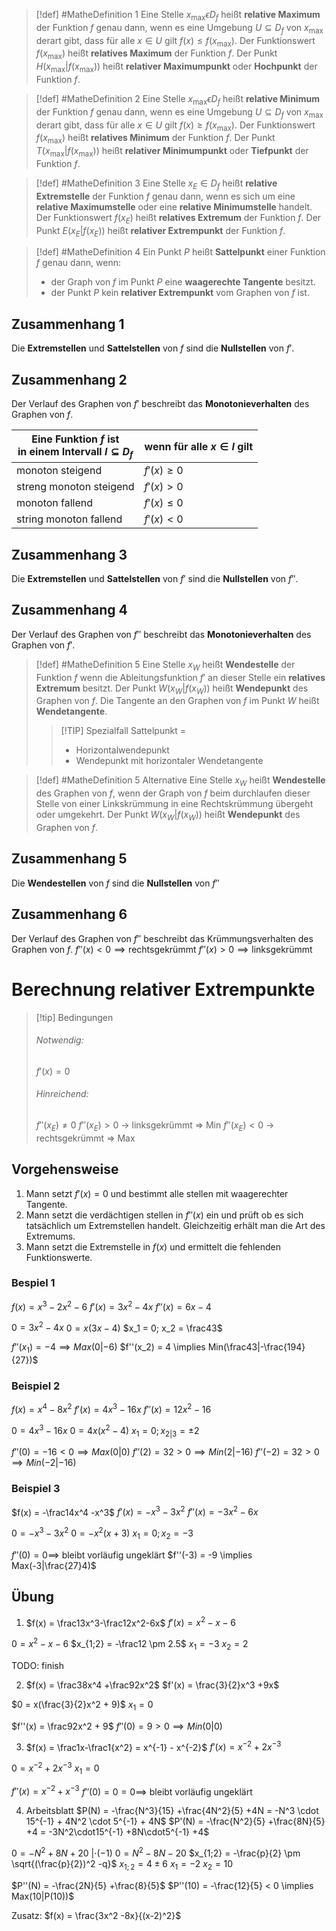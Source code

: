 
> [!def] #MatheDefinition 1
> Eine Stelle $x_{\max} \epsilon D_f$ heißt **relative Maximum** der Funktion $f$ genau dann,
> wenn es eine Umgebung $U \subseteq D_f$ von $x_\max$ derart gibt,
> dass für alle $x \in U$ gilt $f(x) \leq f(x_\max)$.
> Der Funktionswert $f(x_\max)$ heißt **relatives Maximum** der Funktion $f$.
> Der Punkt $H(x_\max|f(x_\max))$ heißt **relativer Maximumpunkt** oder **Hochpunkt** der Funktion $f$.

> [!def] #MatheDefinition 2
> Eine Stelle $x_{\max} \epsilon D_f$ heißt **relative Minimum** der Funktion $f$
> genau dann, wenn es eine Umgebung $U \subseteq D_f$ von $x_\max$ derart gibt,
> dass für alle $x \in U$ gilt $f(x) \geq f(x_\max)$.
> Der Funktionswert $f(x_\max)$ heißt **relatives Minimum** der Funktion $f$.
> Der Punkt $T(x_\max|f(x_\max))$ heißt **relativer Minimumpunkt** oder **Tiefpunkt** der Funktion $f$.

> [!def] #MatheDefinition 3
> Eine Stelle $x_E \in D_f$ heißt **relative Extremstelle** der Funktion $f$
> genau dann, wenn es sich um eine **relative Maximumstelle** oder eine **relative Minimumstelle** handelt.
> Der Funktionswert $f(x_E)$ heißt **relatives Extremum** der Funktion $f$.
> Der Punkt $E(x_E|f(x_E))$ heißt **relativer Extrempunkt** der Funktion $f$.

> [!def] #MatheDefinition 4
> Ein Punkt $P$ heißt **Sattelpunkt** einer Funktion $f$
> genau dann, wenn:
> - der Graph von $f$ im Punkt $P$ eine **waagerechte Tangente** besitzt.
> - der Punkt $P$ kein **relativer Extrempunkt** vom Graphen von $f$ ist.

## Zusammenhang 1
Die **Extremstellen** und **Sattelstellen** von $f$ sind die **Nullstellen** von $f'$.

## Zusammenhang 2
Der Verlauf des Graphen von $f'$ beschreibt das **Monotonieverhalten** des Graphen von $f$.

| Eine Funktion $f$ ist<br>in einem Intervall $I \subseteq D_f$ | wenn für alle $x \in I$ gilt |
| ------------------------------------------------------------- | ---------------------------- |
| monoton steigend                                              | $f'(x) \geq 0$               |
| streng monoton steigend                                       | $f'(x) > 0$                  |
| monoton fallend                                               | $f'(x) \leq 0$               |
| string monoton fallend                                        | $f'(x) < 0$                  |

## Zusammenhang 3
Die **Extremstellen** und **Sattelstellen** von $f'$ sind die **Nullstellen** von $f''$.

## Zusammenhang 4
Der Verlauf des Graphen von $f''$ beschreibt das **Monotonieverhalten** des Graphen von $f'$.


> [!def] #MatheDefinition 5
> Eine Stelle $x_W$ heißt **Wendestelle** der Funktion $f$ wenn die Ableitungsfunktion $f'$ an dieser Stelle ein **relatives Extremum** besitzt.
> Der Punkt $W(x_W|f(x_W))$ heißt **Wendepunkt** des Graphen von $f$.
> Die Tangente an den Graphen von $f$ im Punkt $W$ heißt **Wendetangente**.
> > [!TIP] Spezialfall
> > Sattelpunkt =
> > - Horizontalwendepunkt
> > - Wendepunkt mit horizontaler Wendetangente


> [!def] #MatheDefinition 5 Alternative
> Eine Stelle $x_W$ heißt **Wendestelle** des Graphen von $f$,
> wenn der Graph von $f$ beim durchlaufen dieser Stelle von einer Linkskrümmung in eine Rechtskrümmung übergeht oder umgekehrt.
> Der Punkt $W(x_W|f(x_W))$ heißt **Wendepunkt** des Graphen von $f$.

## Zusammenhang 5
Die **Wendestellen** von $f$ sind die **Nullstellen** von $f''$

## Zusammenhang 6
Der Verlauf des Graphen von $f''$ beschreibt das Krümmungsverhalten des Graphen von $f$.
$f''(x) < 0 \implies \text{rechtsgekrümmt}$
$f''(x) > 0 \implies \text{linksgekrümmt}$

# Berechnung relativer Extrempunkte

> [!tip] Bedingungen
> ###### Notwendig:
>   $f'(x) = 0$
> ###### Hinreichend:
>   $f''(x_E) \neq 0$
>   $f''(x_E) > 0$ -> linksgekrümmt => Min
>   $f''(x_E) < 0$ -> rechtsgekrümmt => Max

## Vorgehensweise
1. Mann setzt $f'(x) = 0$ und bestimmt alle stellen mit waagerechter Tangente.
2. Mann setzt die verdächtigen stellen in $f''(x)$ ein und prüft ob es sich tatsächlich um Extremstellen handelt. Gleichzeitig erhält man die Art des Extremums.
3. Mann setzt die Extremstelle in $f(x)$ und ermittelt die fehlenden Funktionswerte.

### Bespiel 1
$f(x) = x^3 -2x^2 -6$
$f'(x) = 3x^2 -4x$
$f''(x) = 6x -4$

$0 = 3x^2 -4x$
$0 = x(3x -4)$
$x_1 = 0; x_2 = \frac43$

$f''(x_1) = -4 \implies Max(0|-6)$
$f''(x_2) = 4 \implies Min(\frac43|-\frac{194}{27})$

### Beispiel 2
$f(x) = x^4 -8x^2$
$f'(x) = 4x^3 -16x$
$f''(x) = 12x^2 -16$

$0 = 4x^3 -16x$
$0 = 4x(x^2 -4)$
$x_1 = 0; x_{2|3} = \pm2$

$f''(0) = -16 < 0\implies Max(0|0)$
$f''(2) = 32 > 0 \implies Min(2|-16)$
$f''(-2) = 32 > 0 \implies Min(-2|-16)$

### Beispiel 3
$f(x) = -\frac14x^4 -x^3$
$f'(x) = -x^3 -3x^2$
$f''(x) = -3x^2 -6x$

$0 = -x^3-3x^2$
$0 = -x^2(x + 3)$
$x_1 = 0; x_2 = -3$

$f''(0) = 0 \implies$ bleibt vorläufig ungeklärt
$f''(-3) = -9 \implies Max(-3|\frac{27}4)$

## Übung
1. $f(x) = \frac13x^3-\frac12x^2-6x$
$f'(x) = x^2 -x -6$

$0 = x^2 -x -6$
$x_{1;2} = -\frac12 \pm 2.5$
$x_1 = -3$
$x_2 = 2$

TODO: finish

2. $f(x) = \frac38x^4 +\frac92x^2$
$f'(x) = \frac{3}{2}x^3 +9x$

$0 = x(\frac{3}{2}x^2 + 9)$
$x_1 = 0$

$f''(x) = \frac92x^2 + 9$
$f''(0) = 9 > 0 \implies Min(0|0)$

3. $f(x) = \frac1x-\frac1{x^2} = x^{-1} - x^{-2}$
$f'(x) = x^{-2} +2x^{-3}$

$0 = x^{-2} +2x^{-3}$
$x_1 = 0$

$f''(x) = x^{-2} +x^{-3}$
$f''(0) = 0 = 0 \implies$ bleibt vorläufig ungeklärt

 4. Arbeitsblatt
$P(N) = -\frac{N^3}{15} +\frac{4N^2}{5} +4N = -N^3 \cdot 15^{-1} + 4N^2 \cdot 5^{-1} + 4N$
$P'(N) = -\frac{N^2}{5} +\frac{8N}{5} +4 = -3N^2\cdot15^{-1} +8N\cdot5^{-1} +4$

$0 = -N^2 +8N +20$ $|\cdot(-1)$
$0 = N^2 -8N - 20$
$x_{1;2} = -\frac{p}{2} \pm \sqrt{(\frac{p}{2})^2 -q}$
$x_{1;2} = 4 \pm 6$
$x_1 = -2$
$x_2 = 10$

$P''(N) = -\frac{2N}{5} +\frac{8}{5}$
$P''(10) = -\frac{12}{5} < 0 \implies Max(10|P(10))$

Zusatz: $f(x) = \frac{3x^2 -8x}{(x-2)^2}$

